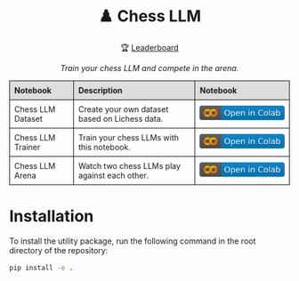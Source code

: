 <div align="center">
  <h1>♟️ Chess LLM</h1>
  <p>🏆 <a href="https://gist.github.com/chessllm/696115fe2df47fb2350fcff2663678c9">Leaderboard</a></p>
  <p><em>Train your chess LLM and compete in the arena.</em></p>
</div>

<style>
  table {
    width: 100%;
    margin: auto;
    border-collapse: collapse;
  }

    th, td {
    border: 1px solid black;
    padding: 8px;
    text-align: left;
  }

  tr:first-child th {
    background-color: #ddd; /* Light gray background for the first row */
  }

</style>

| Notebook          | Description                                    | Notebook                                                                                                                                          |
| ----------------- | ---------------------------------------------- | ------------------------------------------------------------------------------------------------------------------------------------------------- |
| Chess LLM Dataset | Create your own dataset based on Lichess data. | <a href="https://colab.research.google.com/drive/1ZVJLBUYlyN24aQtoFY7U8U5KeJY_Ml-Z?usp=sharing"><img src="img/colab.svg" alt="Open In Colab"></a> |
| Chess LLM Trainer | Train your chess LLMs with this notebook.      | <a href="https://colab.research.google.com/drive/1bHftO1h9lX9jFSnHJCKjycEeCY5khO5L?usp=sharing"><img src="img/colab.svg" alt="Open In Colab"></a> |
| Chess LLM Arena   | Watch two chess LLMs play against each other.  | <a href="https://colab.research.google.com/drive/16ZELw3wWQ43aUFBH6f7GUhCm8HwPyhlY?usp=sharing"><img src="img/colab.svg" alt="Open In Colab"></a> |

# Installation

To install the utility package, run the following command in the root directory of the repository:

```bash
pip install -e . 
```
